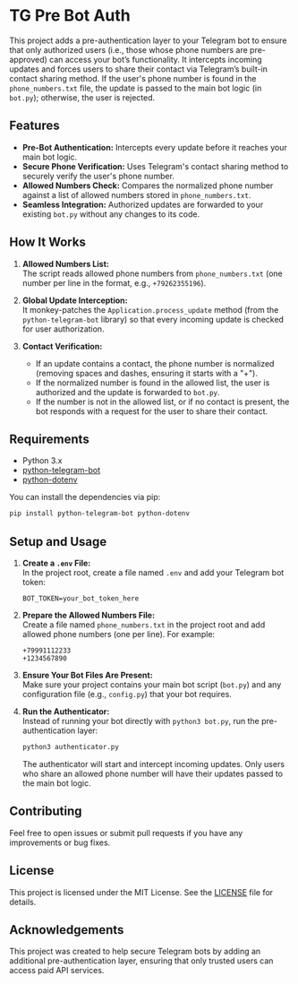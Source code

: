 # TG Pre Bot Auth

This project adds a pre-authentication layer to your Telegram bot to ensure that only authorized users (i.e., those whose phone numbers are pre-approved) can access your bot’s functionality. It intercepts incoming updates and forces users to share their contact via Telegram’s built-in contact sharing method. If the user's phone number is found in the `phone_numbers.txt` file, the update is passed to the main bot logic (in `bot.py`); otherwise, the user is rejected.

## Features

- **Pre-Bot Authentication:** Intercepts every update before it reaches your main bot logic.
- **Secure Phone Verification:** Uses Telegram's contact sharing method to securely verify the user's phone number.
- **Allowed Numbers Check:** Compares the normalized phone number against a list of allowed numbers stored in `phone_numbers.txt`.
- **Seamless Integration:** Authorized updates are forwarded to your existing `bot.py` without any changes to its code.

## How It Works

1. **Allowed Numbers List:**  
   The script reads allowed phone numbers from `phone_numbers.txt` (one number per line in the format, e.g., `+79262355196`).

2. **Global Update Interception:**  
   It monkey-patches the `Application.process_update` method (from the `python-telegram-bot` library) so that every incoming update is checked for user authorization.

3. **Contact Verification:**  
   - If an update contains a contact, the phone number is normalized (removing spaces and dashes, ensuring it starts with a "+").
   - If the normalized number is found in the allowed list, the user is authorized and the update is forwarded to `bot.py`.
   - If the number is not in the allowed list, or if no contact is present, the bot responds with a request for the user to share their contact.

## Requirements

- Python 3.x
- [python-telegram-bot](https://github.com/python-telegram-bot/python-telegram-bot)
- [python-dotenv](https://github.com/theskumar/python-dotenv)

You can install the dependencies via pip:

```bash
pip install python-telegram-bot python-dotenv
```

## Setup and Usage

1. **Create a `.env` File:**  
   In the project root, create a file named `.env` and add your Telegram bot token:

   ```env
   BOT_TOKEN=your_bot_token_here
   ```

2. **Prepare the Allowed Numbers File:**  
   Create a file named `phone_numbers.txt` in the project root and add allowed phone numbers (one per line). For example:

   ```
   +79991112233
   +1234567890
   ```

3. **Ensure Your Bot Files Are Present:**  
   Make sure your project contains your main bot script (`bot.py`) and any configuration file (e.g., `config.py`) that your bot requires.

4. **Run the Authenticator:**  
   Instead of running your bot directly with `python3 bot.py`, run the pre-authentication layer:

   ```bash
   python3 authenticator.py
   ```

   The authenticator will start and intercept incoming updates. Only users who share an allowed phone number will have their updates passed to the main bot logic.

## Contributing

Feel free to open issues or submit pull requests if you have any improvements or bug fixes.

## License

This project is licensed under the MIT License. See the [LICENSE](LICENSE) file for details.

## Acknowledgements

This project was created to help secure Telegram bots by adding an additional pre-authentication layer, ensuring that only trusted users can access paid API services.
